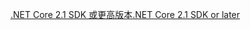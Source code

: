 [<span data-ttu-id="07081-101">.NET Core 2.1 SDK 或更高版本</span><span class="sxs-lookup"><span data-stu-id="07081-101">.NET Core 2.1 SDK or later</span></span>](https://www.microsoft.com/net/download/all)
